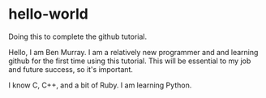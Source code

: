# hello-world
Doing this to complete the github tutorial.

Hello, I am Ben Murray. I am a relatively new programmer and and learning github for the first time using this tutorial.
This will be essential to my job and future success, so it's important.

I know C, C++, and a bit of Ruby. I am learning Python.
